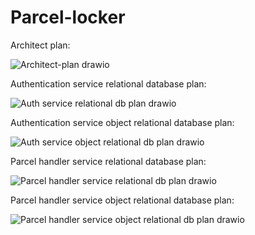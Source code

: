 # Parcel-locker

Architect plan:

![Architect-plan drawio](https://github.com/jano9415/Parcel-locker/assets/87268161/b37e3025-0fd1-43a8-ad62-f90f8d499c6f)

Authentication service relational database plan:

![Auth service relational db plan drawio](https://github.com/jano9415/Parcel-locker/assets/87268161/42d8132d-0b68-4c9b-82a6-8b8c0bd2192d)


Authentication service object relational database plan:

![Auth service object relational db plan drawio](https://github.com/jano9415/Parcel-locker/assets/87268161/dd34fefd-4b56-4e93-b4df-3bff32ff216f)


Parcel handler service relational database plan:

![Parcel handler service relational db plan drawio](https://github.com/jano9415/Parcel-locker/assets/87268161/ccf2f112-7470-4266-9d37-ee7b4124ef39)



Parcel handler service object relational database plan:

![Parcel handler service object relational db plan drawio](https://github.com/jano9415/Parcel-locker/assets/87268161/dba8a208-64ab-4c93-ad66-0a3355dd4c50)


